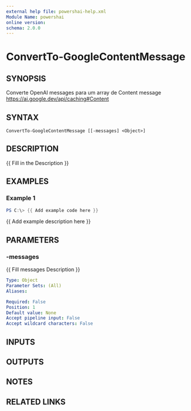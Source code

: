 ```yaml
---
external help file: powershai-help.xml
Module Name: powershai
online version:
schema: 2.0.0
---
```


# ConvertTo-GoogleContentMessage

## SYNOPSIS
Converte OpenAI messages para um array de Content message
https://ai.google.dev/api/caching#Content

## SYNTAX

```
ConvertTo-GoogleContentMessage [[-messages] <Object>]
```

## DESCRIPTION
{{ Fill in the Description }}

## EXAMPLES

### Example 1
```powershell
PS C:\> {{ Add example code here }}
```

{{ Add example description here }}

## PARAMETERS

### -messages
{{ Fill messages Description }}

```yaml
Type: Object
Parameter Sets: (All)
Aliases:

Required: False
Position: 1
Default value: None
Accept pipeline input: False
Accept wildcard characters: False
```

## INPUTS

## OUTPUTS

## NOTES

## RELATED LINKS

